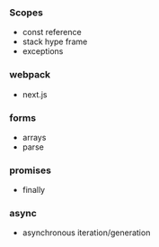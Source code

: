 ### Scopes
- const reference
- stack hype frame
- exceptions

### webpack
- next.js

### forms
- arrays
- parse

### promises
- finally

### async
- asynchronous iteration/generation
